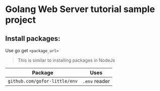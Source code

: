# Golang Web Server tutorial sample project

## Install packages:

Use go get `<package_url>`
> This is similar to installing packages in NodeJs

| Package | Uses |
| - | - |
| `github.com/gofor-little/env` | `.env` reader | 